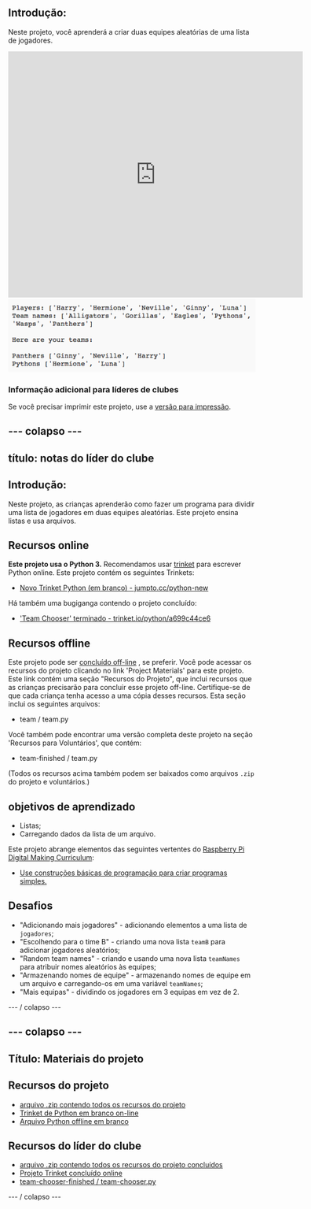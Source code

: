 ## Introdução:

Neste projeto, você aprenderá a criar duas equipes aleatórias de uma lista de jogadores.

<div class="trinket">
  <iframe src="https://trinket.io/embed/python/a699c44ce6?outputOnly=true&start=result" width="600" height="500" frameborder="0" marginwidth="0" marginheight="0" allowfullscreen>
  </iframe>
  <img src="images/team-finished.png">
</div>

### Informação adicional para líderes de clubes

Se você precisar imprimir este projeto, use a [versão para impressão](https://projects.raspberrypi.org/en/projects/team-chooser/print).

## \--- colapso \---

## título: notas do líder do clube

## Introdução:

Neste projeto, as crianças aprenderão como fazer um programa para dividir uma lista de jogadores em duas equipes aleatórias. Este projeto ensina listas e usa arquivos.

## Recursos online

**Este projeto usa o Python 3.** Recomendamos usar [trinket](https://trinket.io/) para escrever Python online. Este projeto contém os seguintes Trinkets:

* [Novo Trinket Python (em branco) - jumpto.cc/python-new](http://jumpto.cc/python-new)

Há também uma bugiganga contendo o projeto concluído:

* ['Team Chooser' terminado - trinket.io/python/a699c44ce6](https://trinket.io/python/a699c44ce6)

## Recursos offline

Este projeto pode ser [concluído off-line](https://www.codeclubprojects.org/en-GB/resources/python-working-offline/) , se preferir. Você pode acessar os recursos do projeto clicando no link 'Project Materials' para este projeto. Este link contém uma seção "Recursos do Projeto", que inclui recursos que as crianças precisarão para concluir esse projeto off-line. Certifique-se de que cada criança tenha acesso a uma cópia desses recursos. Esta seção inclui os seguintes arquivos:

* team / team.py

Você também pode encontrar uma versão completa deste projeto na seção 'Recursos para Voluntários', que contém:

* team-finished / team.py

(Todos os recursos acima também podem ser baixados como arquivos `.zip` do projeto e voluntários.)

## objetivos de aprendizado

* Listas;
* Carregando dados da lista de um arquivo.

Este projeto abrange elementos das seguintes vertentes do [Raspberry Pi Digital Making Curriculum](http://rpf.io/curriculum):

* [Use construções básicas de programação para criar programas simples.](https://www.raspberrypi.org/curriculum/programming/creator)

## Desafios

* "Adicionando mais jogadores" - adicionando elementos a uma lista de `jogadores`;
* "Escolhendo para o time B" - criando uma nova lista `teamB` para adicionar jogadores aleatórios;
* "Random team names" - criando e usando uma nova lista `teamNames` para atribuir nomes aleatórios às equipes;
* "Armazenando nomes de equipe" - armazenando nomes de equipe em um arquivo e carregando-os em uma variável `teamNames`;
* "Mais equipas" - dividindo os jogadores em 3 equipas em vez de 2.

\--- / colapso \---

## \--- colapso \---

## Título: Materiais do projeto

## Recursos do projeto

* [arquivo .zip contendo todos os recursos do projeto](resources/team-chooser-project-resources.zip)
* [Trinket de Python em branco on-line](http://jumpto.cc/python-new)
* [Arquivo Python offline em branco](resources/new-new.py)

## Recursos do líder do clube

* [arquivo .zip contendo todos os recursos do projeto concluídos](resources/team-chooser-volunteer-resources.zip)
* [Projeto Trinket concluído online](https://trinket.io/python/a699c44ce6)
* [team-chooser-finished / team-chooser.py](resources/team-chooser-finished-team-chooser.py)

\--- / colapso \---